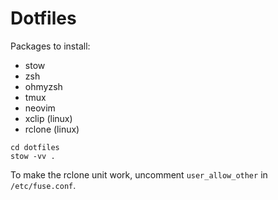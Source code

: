 Dotfiles
========

Packages to install:

- stow
- zsh
- ohmyzsh
- tmux
- neovim
- xclip (linux)
- rclone (linux)

```
cd dotfiles
stow -vv .
```

To make the rclone unit work, uncomment `user_allow_other` in `/etc/fuse.conf`.
